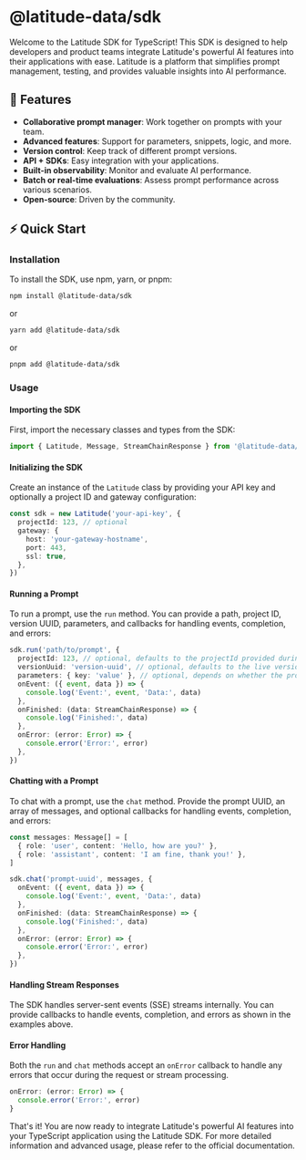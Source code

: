# @latitude-data/sdk

Welcome to the Latitude SDK for TypeScript! This SDK is designed to help developers and product teams integrate Latitude's powerful AI features into their applications with ease. Latitude is a platform that simplifies prompt management, testing, and provides valuable insights into AI performance.

## 🌟 Features

- **Collaborative prompt manager**: Work together on prompts with your team.
- **Advanced features**: Support for parameters, snippets, logic, and more.
- **Version control**: Keep track of different prompt versions.
- **API + SDKs**: Easy integration with your applications.
- **Built-in observability**: Monitor and evaluate AI performance.
- **Batch or real-time evaluations**: Assess prompt performance across various scenarios.
- **Open-source**: Driven by the community.

## ⚡ Quick Start

### Installation

To install the SDK, use npm, yarn, or pnpm:

```bash
npm install @latitude-data/sdk
```

or

```bash
yarn add @latitude-data/sdk
```

or

```bash
pnpm add @latitude-data/sdk
```

### Usage

#### Importing the SDK

First, import the necessary classes and types from the SDK:

```typescript
import { Latitude, Message, StreamChainResponse } from '@latitude-data/sdk'
```

#### Initializing the SDK

Create an instance of the `Latitude` class by providing your API key and optionally a project ID and gateway configuration:

```typescript
const sdk = new Latitude('your-api-key', {
  projectId: 123, // optional
  gateway: {
    host: 'your-gateway-hostname',
    port: 443,
    ssl: true,
  },
})
```

#### Running a Prompt

To run a prompt, use the `run` method. You can provide a path, project ID, version UUID, parameters, and callbacks for handling events, completion, and errors:

```typescript
sdk.run('path/to/prompt', {
  projectId: 123, // optional, defaults to the projectId provided during initialization
  versionUuid: 'version-uuid', // optional, defaults to the live version
  parameters: { key: 'value' }, // optional, depends on whether the prompt expects parameters
  onEvent: ({ event, data }) => {
    console.log('Event:', event, 'Data:', data)
  },
  onFinished: (data: StreamChainResponse) => {
    console.log('Finished:', data)
  },
  onError: (error: Error) => {
    console.error('Error:', error)
  },
})
```

#### Chatting with a Prompt

To chat with a prompt, use the `chat` method. Provide the prompt UUID, an array of messages, and optional callbacks for handling events, completion, and errors:

```typescript
const messages: Message[] = [
  { role: 'user', content: 'Hello, how are you?' },
  { role: 'assistant', content: 'I am fine, thank you!' },
]

sdk.chat('prompt-uuid', messages, {
  onEvent: ({ event, data }) => {
    console.log('Event:', event, 'Data:', data)
  },
  onFinished: (data: StreamChainResponse) => {
    console.log('Finished:', data)
  },
  onError: (error: Error) => {
    console.error('Error:', error)
  },
})
```

#### Handling Stream Responses

The SDK handles server-sent events (SSE) streams internally. You can provide callbacks to handle events, completion, and errors as shown in the examples above.

#### Error Handling

Both the `run` and `chat` methods accept an `onError` callback to handle any errors that occur during the request or stream processing.

```typescript
onError: (error: Error) => {
  console.error('Error:', error)
}
```

That's it! You are now ready to integrate Latitude's powerful AI features into your TypeScript application using the Latitude SDK. For more detailed information and advanced usage, please refer to the official documentation.
